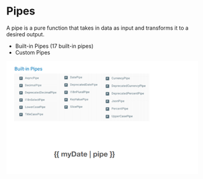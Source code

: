 # Pipes

A pipe is a pure function that takes in data as input and transforms it to a desired output.

* Built-in Pipes \(17 built-in pipes\)
* Custom Pipes

![](../.gitbook/assets/pipes.PNG)

